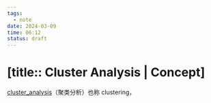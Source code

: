 ```yaml
---
tags:
  - note
date: 2024-03-09
time: 06:12
status: draft
---
```


# [title:: Cluster Analysis | Concept]

[cluster_analysis](cluster_analysis.md)（聚类分析）也称 clustering，